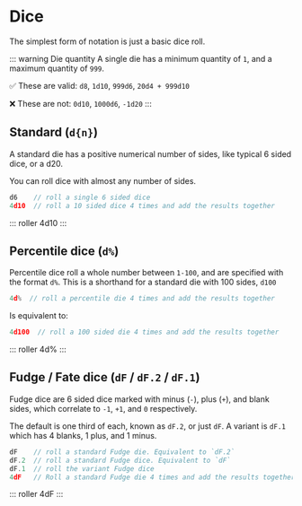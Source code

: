 # Dice

The simplest form of notation is just a basic dice roll.

::: warning Die quantity
A single die has a minimum quantity of `1`, and a maximum quantity of `999`.

:white_check_mark: These are valid: `d8`, `1d10`, `999d6`, `20d4 + 999d10`

:x: These are not: `0d10`, `1000d6`, `-1d20`
:::


## Standard (`d{n}`)

A standard die has a positive numerical number of sides, like typical 6 sided dice, or a d20.

You can roll dice with almost any number of sides.

```javascript
d6    // roll a single 6 sided dice
4d10  // roll a 10 sided dice 4 times and add the results together
```

::: roller 4d10 :::


## Percentile dice (`d%`)

Percentile dice roll a whole number between `1-100`, and are specified with the format `d%`.
This is a shorthand for a standard die with 100 sides, `d100`

```javascript
4d%  // roll a percentile die 4 times and add the results together
```
Is equivalent to:
```javascript
4d100  // roll a 100 sided die 4 times and add the results together
```

::: roller 4d% :::


## Fudge / Fate dice (`dF` / `dF.2` / `dF.1`)

Fudge dice are 6 sided dice marked with minus (`-`), plus (`+`), and blank sides, which correlate to `-1`, `+1`, and `0` respectively.

The default is one third of each, known as `dF.2`, or just `dF`. A variant is `dF.1` which has 4 blanks, 1 plus, and 1 minus.

```javascript
dF    // roll a standard Fudge die. Equivalent to `dF.2`
dF.2  // roll a standard Fudge dice. Equivalent to `dF`
dF.1  // roll the variant Fudge dice
4dF   // Roll a standard Fudge die 4 times and add the results together
```

::: roller 4dF :::

